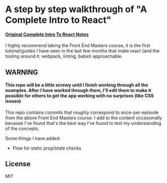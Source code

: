 # A step by step walkthrough of "A Complete Intro to React"

####  [Original Complete Intro To React Notes][d8a371a8] 
[d8a371a8]: http://btholt.github.io/complete-intro-to-react/ "Original Complete Intro To React Repo"

 I highly recommend taking the Front End Masters course, it is the first tutorial/guides I have seen in the last few months that make react (and the tooling around it: webpack, linting, babel) approachable.
 
 ## WARNING
 #### This repo will be a little screwy until I finish working through all the examples. After I have worked through them, I'll edit them to make it possible for others to get the app working with no surprises (like CSS issues)
 
 This repo contains commits that roughly correspond to once-per-episode from the above Front End Masters course. I add to the content occasionally because I've found that's the best way I've found to test my understanding of the concepts.
 
 Some things I have added:
 - Flow for static prop/state checks


## License

MIT
